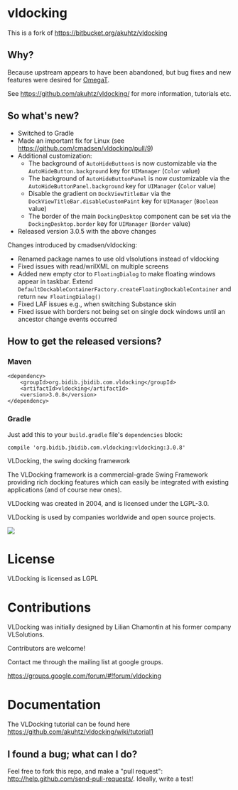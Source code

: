 # vldocking

This is a fork of https://bitbucket.org/akuhtz/vldocking

## Why?

Because upstream appears to have been abandoned, but bug fixes and new features were desired for [OmegaT](http://www.omegat.org/).

See https://github.com/akuhtz/vldocking/ for more information, tutorials etc.

## So what's new?

* Switched to Gradle
* Made an important fix for Linux (see https://github.com/cmadsen/vldocking/pull/9)
* Additional customization:
  * The background of `AutoHideButton`s is now customizable via the `AutoHideButton.background` key for `UIManager` (`Color` value)
  * The background of `AutoHideButtonPanel` is now customizable via the `AutoHideButtonPanel.background` key for `UIManager` (`Color` value)
  * Disable the gradient on `DockViewTitleBar` via the `DockViewTitleBar.disableCustomPaint` key for `UIManager` (`Boolean` value)
  * The border of the main `DockingDesktop` component can be set via the `DockingDesktop.border` key for `UIManager` (`Border` value)
* Released version 3.0.5 with the above changes

Changes introduced by cmadsen/vldocking:

* Renamed package names to use old vlsolutions instead of vldocking
* Fixed issues with read/wrilXML on multiple screens
* Added new empty ctor to `FloatingDialog` to make floating windows appear in taskbar. Extend `DefaultDockableContainerFactory.createFloatingDockableContainer` and return `new FloatingDialog()`
* Fixed LAF issues e.g., when switching Substance skin
* Fixed issue with borders not being set on single dock windows until an ancestor change events occurred

## How to get the released versions?

### Maven

```
<dependency>
	<groupId>org.bidib.jbidib.com.vldocking</groupId>
	<artifactId>vldocking</artifactId>
	<version>3.0.8</version>
</dependency>
```

### Gradle

Just add this to your `build.gradle` file's `dependencies` block:

```
compile 'org.bidib.jbidib.com.vldocking:vldocking:3.0.8'
```

VLDocking, the swing docking framework

The VLDocking framework is a commercial-grade Swing Framework providing rich docking features which can easily be integrated with existing applications (and of course new ones).

VLDocking was created in 2004, and is licensed under the LGPL-3.0.

VLDocking is used by companies worldwide and open source projects.

![](https://github.com/akuhtz/vldocking/wiki/vldocking3.jpg)

License
=======

VLDocking is licensed as LGPL

Contributions
=============

VLDocking was initially designed by Lilian Chamontin at his former company VLSolutions. 

Contributors are welcome!

Contact me through the mailing list at google groups.

https://groups.google.com/forum/#!forum/vldocking

Documentation
============

The VLDocking tutorial can be found here https://github.com/akuhtz/vldocking/wiki/tutorial1

## I found a bug; what can I do?

Feel free to fork this repo, and make a "pull request": http://help.github.com/send-pull-requests/. Ideally, write a test!
 
